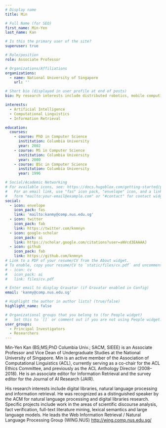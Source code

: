 ```yaml
---
# Display name
title: Min

# Full Name (for SEO)
first_name: Min-Yen
last_name: Kan

# Is this the primary user of the site?
superuser: true

# Role/position
role: Associate Professor

# Organizations/Affiliations
organizations:
  - name: National University of Singapore
    url: ''

# Short bio (displayed in user profile at end of posts)
bio: My research interests include distributed robotics, mobile computing and programmable matter.

interests:
  - Artificial Intelligence
  - Computational Linguistics
  - Information Retrieval

education:
  courses:
    - course: PhD in Computer Science
      institution: Columbia University
      year: 2002
    - course: MS in Computer Science
      institution: Columbia University
      year: 2000
    - course: BSc in Computer Science
      institution: Columbia University
      year: 1996

# Social/Academic Networking
# For available icons, see: https://docs.hugoblox.com/getting-started/page-builder/#icons
#   For an email link, use "fas" icon pack, "envelope" icon, and a link in the
#   form "mailto:your-email@example.com" or "#contact" for contact widget.
social:
  - icon: envelope
    icon_pack: fas
    link: 'mailto:kanmy@comp.nus.edu.sg'
  - icon: twitter
    icon_pack: fab
    link: https://twitter.com/knmnyn
  - icon: google-scholar
    icon_pack: ai
    link: https://scholar.google.com/citations?user=aNVcd3EAAAAJ
  - icon: github
    icon_pack: fab
    link: https://github.com/knmnyn
# Link to a PDF of your resume/CV from the About widget.
# To enable, copy your resume/CV to `static/files/cv.pdf` and uncomment the lines below.
# - icon: cv
#   icon_pack: ai
#   link: files/cv.pdf

# Enter email to display Gravatar (if Gravatar enabled in Config)
email: 'kanmy@comp.nus.edu.sg'

# Highlight the author in author lists? (true/false)
highlight_name: false

# Organizational groups that you belong to (for People widget)
#   Set this to `[]` or comment out if you are not using People widget.
user_groups:
  - Principal Investigators
  - Researchers
---
```


Min-Yen Kan (BS;MS;PhD Columbia Univ.; SACM, SIEEE) is an Associate Professor and Vice Dean of Undergraduate Studies at the National University of Singapore. Min is an active member of the Association of Computational Linguistics (ACL), currently serving as a co-chair for the ACL Ethics Committee, and previously as the ACL Anthology Director (2008–2018). He is an associate editor for Information Retrieval and the survey editor for the Journal of AI Research (JAIR).

His research interests include digital libraries, natural language processing and information retrieval. He was recognized as a distinguished speaker by the ACM for natural language processing and digital libraries research. Specific projects include work in the areas of scientific discourse analysis, fact verification, full-text literature mining, lexical semantics and large language models. He leads the Web Information Retrieval / Natural Language Processing Group (WING.NUS) http://wing.comp.nus.edu.sg/ 

